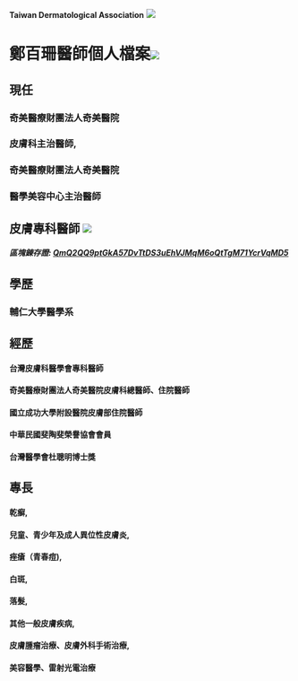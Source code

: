 **Taiwan Dermatological Association**
![](https://i.imgur.com/c4PrZud.png)
# 鄭百珊醫師個人檔案![](https://i.imgur.com/LwxVHcd.png)


## 現任

### 奇美醫療財團法人奇美醫院 

### 皮膚科主治醫師, 

### 奇美醫療財團法人奇美醫院 

### 醫學美容中心主治醫師 



## 皮膚專科醫師 ![](https://i.imgur.com/JP4b3IN.png)

##### 區塊錬存證: [QmQ2QQ9ptGkA57DvTtDS3uEhVJMqM6oQtTgM71YcrVqMD5](https://explore.ipld.io/#/explore/QmQ2QQ9ptGkA57DvTtDS3uEhVJMqM6oQtTgM71YcrVqMD5)


## 學歷

### 輔仁大學醫學系



## 經歷

#### 台灣皮膚科醫學會專科醫師

#### 奇美醫療財團法人奇美醫院皮膚科總醫師、住院醫師

#### 國立成功大學附設醫院皮膚部住院醫師

#### 中華民國斐陶斐榮譽協會會員

#### 台灣醫學會杜聰明博士獎



## 專長

#### 乾癬,

#### 兒童、青少年及成人異位性皮膚炎,

#### 痤瘡（青春痘),

#### 白斑,

#### 落髮,

#### 其他一般皮膚疾病,

#### 皮膚腫瘤治療、皮膚外科手術治療,

#### 美容醫學、雷射光電治療




